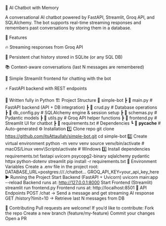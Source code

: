 🧠 AI Chatbot with Memory

A conversational AI chatbot powered by FastAPI, Streamlit, Groq API, and SQLAlchemy.
The bot supports real-time streaming responses and remembers past conversations by storing them in a database.

🚀 Features

🔥 Streaming responses from Groq API

💾 Persistent chat history stored in SQLite (or any SQL DB)

📚 Context-aware conversations (last N messages are remembered)

🎨 Simple Streamlit frontend for chatting with the bot

⚡ FastAPI backend with REST endpoints

🐍 Written fully in Python
🏗️ Project Structure
📂 simple-bot
 ┣ 📜 main.py          # FastAPI backend (API + DB integration)
 ┣ 📜 crud.py          # Database operations
 ┣ 📜 db_config.py     # SQLAlchemy engine & session setup
 ┣ 📜 schemas.py       # Pydantic models
 ┣ 📜 utils.py         # Groq API helper functions
 ┣ 📜 frontend.py      # Streamlit UI for chatbot
 ┣ 📜 requirements.txt # Dependencies
 ┗ 📂 __pycache__      # Auto-generated
⚙️ Installation
1️⃣ Clone repo
git clone https://github.com/itsAttaullah/simple-bot.git
cd simple-bot
2️⃣ Create virtual environment
python -m venv venv
source venv/bin/activate   # macOS/Linux
venv\Scripts\activate      # Windows
3️⃣ Install dependencies
requirements.txt
fastapi
uvicorn
psycopg2-binary
sqlalchemy
pydantic
httpx
python-dotenv
streamlit
pip install -r requirements.txt
🔑 Environment Variables
Create a .env file in the project root:
DATABASE_URL=postgres:///./chatbot...
GROQ_API_KEY=your_api_key_here
▶️ Running the Project
Start Backend (FastAPI + Uvicorn)
uvicorn main:app --reload
Backend runs at: http://127.0.0.1:8000
Start Frontend (Streamlit)
streamlit run frontend.py
Frontend runs at: http://localhost:8501
📡 API Endpoints
POST /chat → Send a message and get streaming AI response
GET /history?limit=10 → Retrieve last N messages from DB

🤝 Contributing
Pull requests are welcome! If you’d like to contribute:
Fork the repo
Create a new branch (feature/my-feature)
Commit your changes
Open a PR

